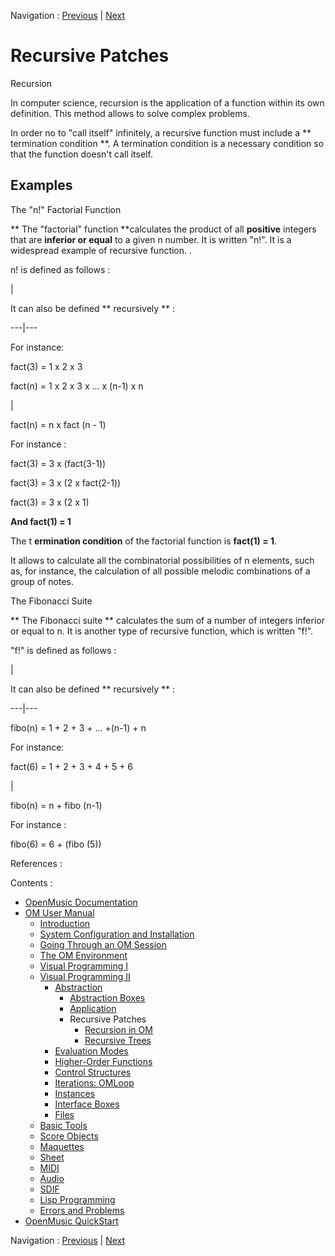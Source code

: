 Navigation : [Previous](AbsInputBoxes "page précédente\(Input
Boxes\)") | [Next](RecursivePatch "Next\(Recursion in
OM\)")


# Recursive Patches

Recursion

In computer science, recursion is the application of a function within its own
definition. This method allows to solve complex problems.

In order no to "call itself" infinitely, a recursive function must include a
** termination condition **. A termination condition is a necessary condition
so that the function doesn't call itself.

## Examples

The "n!" Factorial Function

** The "factorial" function **calculates the product of all  **positive**
integers that are  **inferior or equal** to a given  n number. It is written
"n!". It is a widespread example of recursive function. .

n! is defined as follows :

|

It can also be defined ** recursively ** :  
  
---|---  
  
For instance:

fact(3) = 1 x 2 x 3

fact(n) = 1 x 2 x 3 x ... x (n-1) x n

|

fact(n) = n x fact (n \- 1)

For instance :

fact(3) = 3 x (fact(3-1))

fact(3) = 3 x (2 x fact(2-1))

fact(3) = 3 x (2 x 1)

**And fact(1) = 1**  
  
The t **ermination condition** of the factorial function is **fact(1) = 1**.

It allows to calculate all the combinatorial possibilities of n elements, such
as, for instance, the calculation of all possible melodic combinations of a
group of notes.

The Fibonacci Suite

** The Fibonacci suite ** calculates the sum of a number of integers inferior
or equal to n. It is another type of recursive function, which is written
"f!".

"f!" is defined as follows :

|

It can also be defined ** recursively ** :  
  
---|---  
  
fibo(n) = 1 + 2 + 3 + ... +(n-1) + n

For instance:

fact(6) = 1 + 2 + 3 + 4 + 5 + 6

|

fibo(n) = n \+ fibo (n-1)

For instance :

fibo(6) = 6 + (fibo (5))  
  
References :

Contents :

  * [OpenMusic Documentation](OM-Documentation)
  * [OM User Manual](OM-User-Manual)
    * [Introduction](00-Contents)
    * [System Configuration and Installation](Installation)
    * [Going Through an OM Session](Goingthrough)
    * [The OM Environment](Environment)
    * [Visual Programming I](BasicVisualProgramming)
    * [Visual Programming II](AdvancedVisualProgramming)
      * [Abstraction](Abstraction)
        * [Abstraction Boxes](AbsBoxes)
        * [Application](AbsApplication)
        * Recursive Patches
          * [Recursion in OM](RecursivePatch)
          * [Recursive Trees](RecursiveTree)
      * [Evaluation Modes](EvalModes)
      * [Higher-Order Functions](HighOrder)
      * [Control Structures](Control)
      * [Iterations: OMLoop](OMLoop)
      * [Instances](Instances)
      * [Interface Boxes](InterfaceBoxes)
      * [Files](Files)
    * [Basic Tools](BasicObjects)
    * [Score Objects](ScoreObjects)
    * [Maquettes](Maquettes)
    * [Sheet](Sheet)
    * [MIDI](MIDI)
    * [Audio](Audio)
    * [SDIF](SDIF)
    * [Lisp Programming](Lisp)
    * [Errors and Problems](errors)
  * [OpenMusic QuickStart](QuickStart-Chapters)

Navigation : [Previous](AbsInputBoxes "page précédente\(Input
Boxes\)") | [Next](RecursivePatch "Next\(Recursion in
OM\)")

